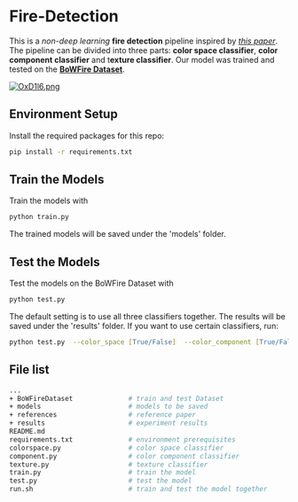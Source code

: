 # Fire-Detection

This is a _non-deep learning_ **fire detection** pipeline inspired by [_this paper_](https://ieeexplore.ieee.org/abstract/document/7314551). The pipeline can be divided into three parts: **color space classifier**, **color component classifier** and t**exture classifier**. Our model was trained and tested on the [__BoWFire Dataset__](https://bitbucket.org/gbdi/bowfire-dataset/src/master/).

[![OxD1l6.png](https://s1.ax1x.com/2022/05/22/OxD1l6.png)](https://imgtu.com/i/OxD1l6)

## Environment Setup

Install the required packages for this repo:

```zsh
pip install -r requirements.txt
```

## Train the Models

Train the models with
```zsh
python train.py
```
The trained models will be saved under the 'models' folder.

## Test the Models

Test the models on the BoWFire Dataset with

```zsh
python test.py
```

The default setting is to use all three classifiers together. The results will be saved under the 'results' folder. If you want to use certain classifiers, run:

```zsh
python test.py  --color_space [True/False]  --color_component [True/False]  --texture [True/False]
```

## File list

```bash
...
+ BoWFireDataset              # train and test Dataset
+ models                      # models to be saved
+ references                  # reference paper
+ results                     # experiment results
README.md 
requirements.txt              # environment prerequisites
colorspace.py                 # color space classifier
component.py                  # color component classifier
texture.py                    # texture classifier
train.py                      # train the model
test.py                       # test the model
run.sh                        # train and test the model together
```

